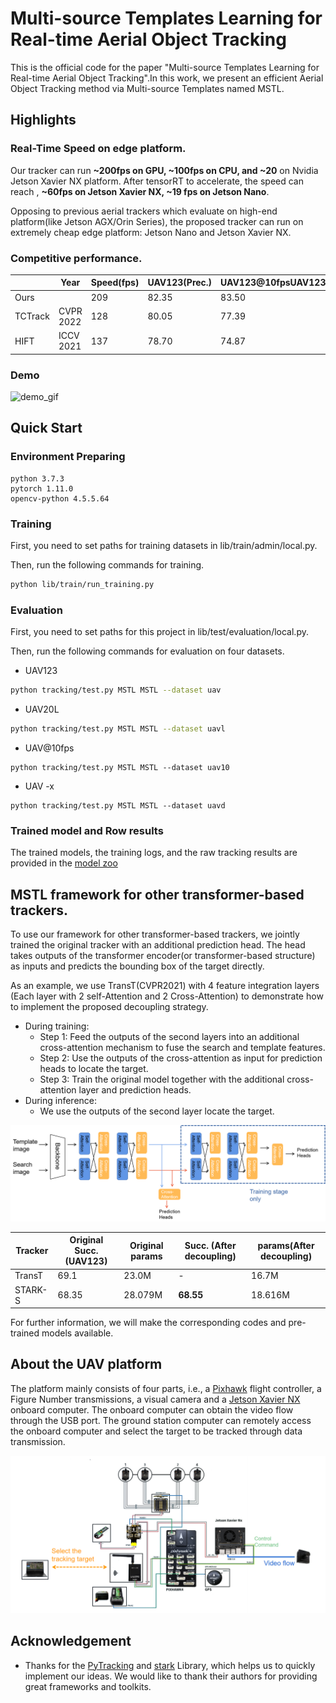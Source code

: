# Multi-source Templates Learning for Real-time Aerial Object Tracking

This is the official code for the paper "Multi-source Templates Learning for Real-time Aerial Object Tracking".In this work, we present an efficient Aerial Object Tracking method via Multi-source Templates named MSTL. 

## Highlights

### Real-Time Speed on edge platform.

Our tracker can run **~200fps on GPU, ~100fps on CPU, and ~20** on Nvidia Jetson Xavier NX platform. After tensorRT to accelerate, the speed can reach , **~60fps on  Jetson Xavier NX, ~19 fps on Jetson Nano**.

Opposing to previous aerial trackers which evaluate on high-end platform(like Jetson AGX/Orin Series), the proposed tracker can run on extremely cheap edge platform: Jetson Nano and  Jetson Xavier NX.

###  Competitive performance.

|         | Year      | Speed(fps) | UAV123(Prec.) | UAV123@10fpsUAV123(Prec.) | UAV20LUAV123(Prec.) |
| ------- | --------- | ---------- | ------------- | ------------------------- | ------------------- |
| Ours    |           | 209        | 82.35         | 83.50                     | 83.59               |
| TCTrack | CVPR 2022 | 128        | 80.05         | 77.39                     | 67.20               |
| HIFT    | ICCV 2021 | 137        | 78.70         | 74.87                     | 76.32               |







### Demo

![demo_gif](demo_gif.gif)

## Quick Start

### Environment Preparing

```
python 3.7.3
pytorch 1.11.0
opencv-python 4.5.5.64
```

### Training

First, you need to set paths for training datasets in lib/train/admin/local.py.

Then, run the following commands for training.

```bash
python lib/train/run_training.py
```

### Evaluation

First, you need to set paths for this project in lib/test/evaluation/local.py.

 Then, run the following commands for evaluation on four datasets.

- UAV123

```bash
python tracking/test.py MSTL MSTL --dataset uav
```

- UAV20L

```bash
python tracking/test.py MSTL MSTL --dataset uavl
```

- UAV@10fps

```
python tracking/test.py MSTL MSTL --dataset uav10
```

- UAV -x

```
python tracking/test.py MSTL MSTL --dataset uavd
```



### Trained model and Row results

The trained models, the training logs, and the raw tracking results are provided in the [model zoo](MODEL_ZOO.md)





##  MSTL framework for other transformer-based trackers.
To use our framework for other transformer-based trackers,  we jointly trained the original
tracker with an additional prediction head. The head takes outputs of the transformer encoder(or transformer-based structure)
as inputs and predicts the bounding box of the target directly.

As an example, we use TransT(CVPR2021) with 4 feature integration layers (Each layer with 2 self-Attention and 2 Cross-Attention) to demonstrate how to implement the proposed decoupling strategy.

- During training:
  - Step 1: Feed the outputs of the second layers into an additional cross-attention mechanism to fuse the search and template features.
  - Step 2: Use the outputs of the cross-attention as input for prediction heads to locate the target.
  - Step 3: Train the original model together with the additional cross-attention layer and prediction heads.
- During inference:
  - We use the outputs of the second layer locate the target.

![TransT](TransT.png)

| Tracker | Original Succ. (UAV123) | Original params | Succ. (After decoupling) | params(After decoupling) |
| ------- | ----------------------------- | --------------- | -------------------- | ------ |
| TransT  | 69.1                          | 23.0M           | -                    | 16.7M  |
| STARK-S | 68.35                  | 28.079M            | **68.55**      | 18.616M | 

For further information, we will make the corresponding codes and pre-trained models available.
 





## About the UAV platform

The platform mainly consists of four parts, i.e., a [Pixhawk](https://pixhawk.org/) flight controller, a Figure Number transmissions, a visual camera and a [Jetson Xavier NX](https://www.nvidia.com/en-us/autonomous-machines/embedded-systems/jetson-xavier-nx) onboard computer. The onboard computer can obtain the video flow through the USB port. The ground station computer can remotely access the onboard computer and select the target to be tracked through data transmission.



![Hardware](Hardware.png)



## Acknowledgement

-  Thanks for the [PyTracking](https://github.com/visionml/pytracking)  and [stark](https://github.com/researchmm/Stark) Library, which helps us to quickly implement our ideas. We would like to thank their authors for providing great frameworks and toolkits.

